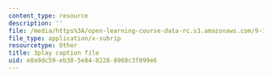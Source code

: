 ```yaml
---
content_type: resource
description: ''
file: /media/https%3A/open-learning-course-data-rc.s3.amazonaws.com/9-14-brain-structure-and-its-origins-spring-2014/e0a9dc59eb385e8482288968c3f099e6_555139.vtt
file_type: application/x-subrip
resourcetype: Other
title: 3play caption file
uid: e0a9dc59-eb38-5e84-8228-8968c3f099e6
---
```

